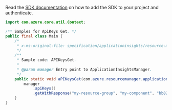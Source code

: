 Read the [SDK documentation](https://github.com/Azure/azure-sdk-for-java/blob/azure-resourcemanager-applicationinsights_1.0.0-beta.4/sdk/applicationinsights/azure-resourcemanager-applicationinsights/README.md) on how to add the SDK to your project and authenticate.

```java
import com.azure.core.util.Context;

/** Samples for ApiKeys Get. */
public final class Main {
    /*
     * x-ms-original-file: specification/applicationinsights/resource-manager/Microsoft.Insights/stable/2015-05-01/examples/APIKeysGet.json
     */
    /**
     * Sample code: APIKeysGet.
     *
     * @param manager Entry point to ApplicationInsightsManager.
     */
    public static void aPIKeysGet(com.azure.resourcemanager.applicationinsights.ApplicationInsightsManager manager) {
        manager
            .apiKeys()
            .getWithResponse("my-resource-group", "my-component", "bb820f1b-3110-4a8b-ba2c-8c1129d7eb6a", Context.NONE);
    }
}
```
